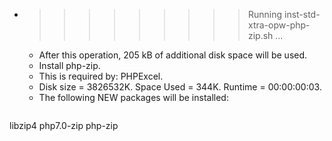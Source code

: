 * >>>>>>>>> Running inst-std-xtra-opw-php-zip.sh ...
  * After this operation, 205 kB of additional disk space will be used.
  * Install php-zip.
  * This is required by: PHPExcel.
  * Disk size = 3826532K. Space Used = 344K. Runtime = 00:00:00:03.
  * The following NEW packages will be installed:
  ```bash
libzip4 php7.0-zip php-zip
  ```
